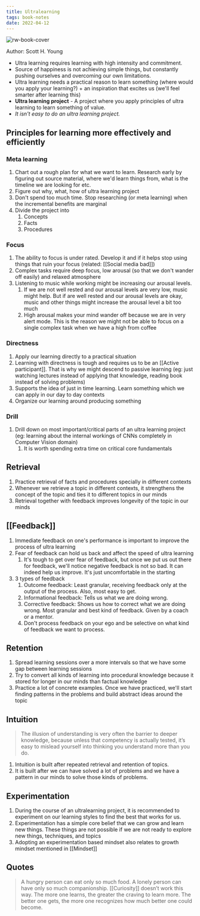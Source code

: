 ```yaml
---
title: Ultralearning
tags: book-notes
date: 2022-04-12
---
```


![rw-book-cover](https://images-na.ssl-images-amazon.com/images/I/51PfH156fIL._SL200_.jpg)

Author: Scott H. Young

- Ultra learning requires learning with high intensity and commitment.
- Source of happiness is not achieving simple things, but constantly pushing ourselves and overcoming our own limitations.
- Ultra learning needs a practical reason to learn something (where would you apply your learning?) + an inspiration that excites us (we'll feel smarter after learning this)
- **Ultra learning project** - A project where you apply principles of ultra learning to learn something of value.
- *It isn't easy to do an ultra learning project.*

## Principles for learning more effectively and efficiently

### Meta learning

1. Chart out a rough plan for what we want to learn. Research early by figuring out source material, where we'd learn things from, what is the timeline we are looking for etc.
2. Figure out why, what, how of ultra learning project
3. Don't spend too much time. Stop researching (or meta learning) when the incremental benefits are marginal
4. Divide the project into
    1. Concepts
    2. Facts
    3. Procedures

### Focus

1. The ability to focus is under rated. Develop it and if it helps stop using things that ruin your focus (related: [[Social media bad]])
2. Complex tasks require deep focus, low arousal (so that we don't wander off easily) and relaxed atmosphere
3. Listening to music while working might be increasing our arousal levels.
    1. If we are not well rested and our arousal levels are very low, music might help. But if are well rested and our arousal levels are okay, music and other things might increase the arousal level a bit too much
    2. High arousal makes your mind wander off because we are in very alert mode. This is the reason we might not be able to focus on a single complex task when we have a high from coffee

### Directness

1. Apply our learning directly to a practical situation
2. Learning with directness is tough and requires us to be an [[Active participant]]. That is why we might descend to passive learning (eg: just watching lectures instead of applying that knowledge, reading book instead of solving problems)
3. Supports the idea of just in time learning. Learn something which we can apply in our day to day contexts
4. Organize our learning around producing something

### Drill

1. Drill down on most important/critical parts of an ultra learning project (eg: learning about the internal workings of CNNs completely in Computer Vision domain)
    1. It is worth spending extra time on critical core fundamentals

## Retrieval

1. Practice retrieval of facts and procedures specially in different contexts
2. Whenever we retrieve a topic in different contexts, it strengthens the concept of the topic and ties it to different topics in our minds
3. Retrieval together with feedback improves longevity of the topic in our minds

## [[Feedback]]

1. Immediate feedback on one's performance is important to improve the process of ultra learning
2. Fear of feedback can hold us back and affect the speed of ultra learning
    1. It's tough to get over fear of feedback, but once we put us out there for feedback, we'll notice negative feedback is not so bad. It can indeed help us improve. It's just uncomfortable in the starting
3. 3 types of feedback
    1. Outcome feedback: Least granular, receiving feedback only at the output of the process. Also, most easy to get.
    2. Informational feedback: Tells us what we are doing wrong.
    3. Corrective feedback: Shows us how to correct what we are doing wrong. Most granular and best kind of feedback. Given by a coach or a mentor.
    4. Don't process feedback on your ego and be selective on what kind of feedback we want to process.

## Retention

1. Spread learning sessions over a more intervals so that we have some gap between learning sessions
2. Try to convert all kinds of learning into procedural knowledge because it stored for longer in our minds than factual knowledge
3. Practice a lot of concrete examples. Once we have practiced, we'll start finding patterns in the problems and build abstract ideas around the topic

## Intuition

> The illusion of understanding is very often the barrier to deeper knowledge, because unless that competency is actually tested, it’s easy to mislead yourself into thinking you understand more than you do.

1. Intuition is built after repeated retrieval and retention of topics.
2. It is built after we can have solved a lot of problems and we have a pattern in our minds to solve those kinds of problems.

## Experimentation

1. During the course of an ultralearning project, it is recommended to experiment on our learning styles to find the best that works for us.
2. Experimentation has a simple core belief that we can grow and learn new things. These things are not possible if we are not ready to explore new things, techniques, and topics
3. Adopting an experimentation based mindset also relates to growth mindset mentioned in [[Mindset]]

## Quotes

> A hungry person can eat only so much food. A lonely person can have only so much companionship. [[Curiosity]] doesn’t work this way. The more one learns, the greater the craving to learn more. The better one gets, the more one recognizes how much better one could become.
